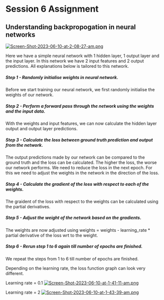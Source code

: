 # Session 6 Assignment
## Understanding backpropogation in neural networks


[![Screen-Shot-2023-06-10-at-2-08-27-am.png](https://i.postimg.cc/BZHCT4bw/Screen-Shot-2023-06-10-at-2-08-27-am.png)](https://postimg.cc/hh4xgF99)


Here we have a simple neural network with 1 hidden layer, 1 output layer and the input layer. In this network we have 2 input features and 2 output predictions. All explanations below is tailored to this network.

##### Step 1 - Randomly initialise weights in neural network.
Before we start training our neural network, we first randomly initialise the weights of our network.
##### Step 2 - Perform a forward pass through the network using the weights and the input data.
With the weights and input features, we can now calculate the hidden layer output and output layer predictions.
##### Step 3 - Calculate the loss between ground truth prediction and output from the network.
The output predictions made by our network can be compared to the ground truth and the loss can be calculated. The higher the loss, the worse our network performs. We need to reduce the loss in the next epoch. For this we need to adjust the weights in the network in the direction of the loss.
##### Step 4 - Calculate the gradient of the loss with respect to each of the weights.
The graident of the loss with respect to the weights can be calculated using the partial derivatives.
##### Step 5 - Adjust the weight of the network based on the gradients.
The weights are now adjusted using weights = weights - learning_rate * partial derivative of the loss wrt to the weight.
##### Step 6 - Rerun step 1 to 6 again till number of epochs are finished.
We repeat the steps from 1 to 6 till number of epochs are finished.


Depending on the learning rate, the loss function graph can look very different.

Learning rate = 0.1
[![Screen-Shot-2023-06-10-at-1-41-11-am.png](https://i.postimg.cc/tTDPW74t/Screen-Shot-2023-06-10-at-1-41-11-am.png)](https://postimg.cc/gXXnPzRn)

Learning rate = 2
[![Screen-Shot-2023-06-10-at-1-43-39-am.png](https://i.postimg.cc/YCgW8dSS/Screen-Shot-2023-06-10-at-1-43-39-am.png)](https://postimg.cc/cvxCLMwq)


